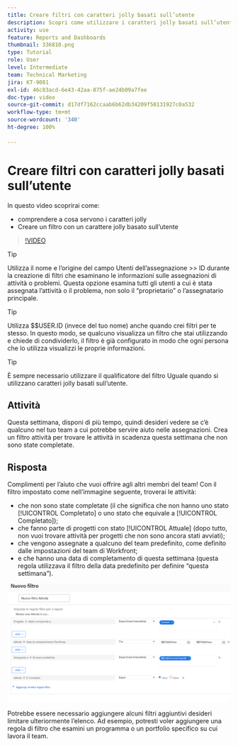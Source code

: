 ```yaml
---
title: Creare filtri con caratteri jolly basati sull’utente
description: Scopri come utilizzare i caratteri jolly basati sull’utente e come creare un filtro basato sull’utente che ha effettuato l’accesso.
activity: use
feature: Reports and Dashboards
thumbnail: 336810.png
type: Tutorial
role: User
level: Intermediate
team: Technical Marketing
jira: KT-9081
exl-id: 46c83acd-6e43-42aa-875f-ae24b09a7fee
doc-type: video
source-git-commit: d17df7162ccaab6b62db34209f50131927c0a532
workflow-type: tm+mt
source-wordcount: '340'
ht-degree: 100%

---
```


# Creare filtri con caratteri jolly basati sull’utente

In questo video scoprirai come:

* comprendere a cosa servono i caratteri jolly
* Creare un filtro con un carattere jolly basato sull’utente

>[!VIDEO](https://video.tv.adobe.com/v/336810/?quality=12&learn=on&enablevpops)

>[!TIP]
>
>Utilizza il nome e l’origine del campo Utenti dell’assegnazione >> ID durante la creazione di filtri che esaminano le informazioni sulle assegnazioni di attività o problemi.  Questa opzione esamina tutti gli utenti a cui è stata assegnata l’attività o il problema, non solo il “proprietario” o l’assegnatario principale.

>[!TIP]
>
>Utilizza $$USER.ID (invece del tuo nome) anche quando crei filtri per te stesso. In questo modo, se qualcuno visualizza un filtro che stai utilizzando e chiede di condividerlo, il filtro è già configurato in modo che ogni persona che lo utilizza visualizzi le proprie informazioni.

>[!TIP]
>
>È sempre necessario utilizzare il qualificatore del filtro Uguale quando si utilizzano caratteri jolly basati sull’utente.

## Attività

Questa settimana, disponi di più tempo, quindi desideri vedere se c’è qualcuno nel tuo team a cui potrebbe servire aiuto nelle assegnazioni. Crea un filtro attività per trovare le attività in scadenza questa settimana che non sono state completate.

## Risposta

Complimenti per l’aiuto che vuoi offrire agli altri membri del team! Con il filtro impostato come nell’immagine seguente, troverai le attività:

* che non sono state completate (il che significa che non hanno uno stato [!UICONTROL Completato] o uno stato che equivale a [!UICONTROL Completato]);
* che fanno parte di progetti con stato [!UICONTROL Attuale] (dopo tutto, non vuoi trovare attività per progetti che non sono ancora stati avviati);
* che vengono assegnate a qualcuno del team predefinito, come definito dalle impostazioni del team di Workfront;
* e che hanno una data di completamento di questa settimana (questa regola utilizzava il filtro della data predefinito per definire “questa settimana”).

![Immagine della schermata per creare un filtro attività con un carattere jolly basato sull’utente](assets/user-wildcard-exercise-answer.png)

Potrebbe essere necessario aggiungere alcuni filtri aggiuntivi desideri limitare ulteriormente l’elenco. Ad esempio, potresti voler aggiungere una regola di filtro che esamini un programma o un portfolio specifico su cui lavora il team.
